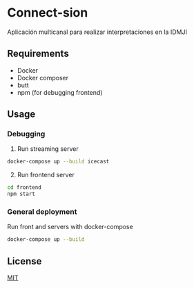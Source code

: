 # Connect-sion

Aplicación multicanal para realizar interpretaciones en la IDMJI

## Requirements

- Docker
- Docker composer
- butt
- npm (for debugging frontend)

## Usage

### Debugging

1. Run streaming server

```bash
docker-compose up --build icecast
```

2. Run frontend server

```bash
cd frontend
npm start
```

### General deployment

Run front and servers with docker-compose

```bash
docker-compose up --build
```

## License

[MIT](./LICENSE)
